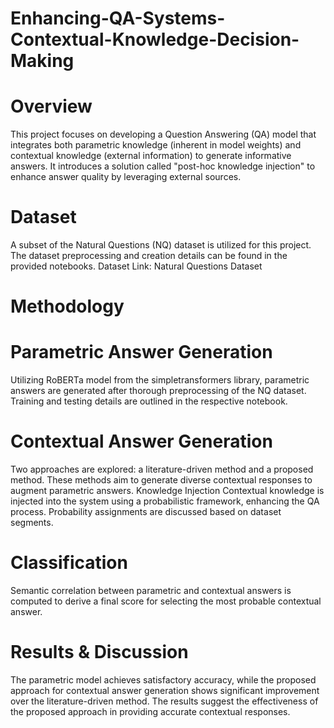 # Enhancing-QA-Systems-Contextual-Knowledge-Decision-Making
# Overview
This project focuses on developing a Question Answering (QA) model that integrates both parametric knowledge (inherent in model weights) and contextual knowledge (external information) to generate informative answers. It introduces a solution called "post-hoc knowledge injection" to enhance answer quality by leveraging external sources.
# Dataset
A subset of the Natural Questions (NQ) dataset is utilized for this project. The dataset preprocessing and creation details can be found in the provided notebooks.
Dataset Link: Natural Questions Dataset
# Methodology
# Parametric Answer Generation
Utilizing RoBERTa model from the simpletransformers library, parametric answers are generated after thorough preprocessing of the NQ dataset. Training and testing details are outlined in the respective notebook.
# Contextual Answer Generation
Two approaches are explored: a literature-driven method and a proposed method. These methods aim to generate diverse contextual responses to augment parametric answers.
Knowledge Injection
Contextual knowledge is injected into the system using a probabilistic framework, enhancing the QA process. Probability assignments are discussed based on dataset segments.
# Classification
Semantic correlation between parametric and contextual answers is computed to derive a final score for selecting the most probable contextual answer.
# Results & Discussion
The parametric model achieves satisfactory accuracy, while the proposed approach for contextual answer generation shows significant improvement over the literature-driven method. The results suggest the effectiveness of the proposed approach in providing accurate contextual responses.
